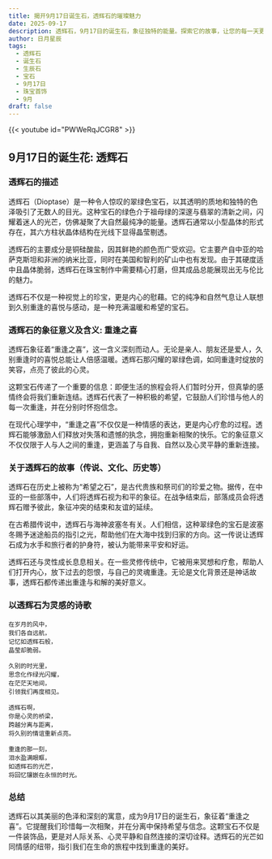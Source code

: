 ```yaml
---
title: 揭开9月17日诞生石，透辉石的璀璨魅力
date: 2025-09-17
description: 透辉石，9月17日的诞生石，象征独特的能量。探索它的故事，让您的每一天更有意义。
author: 日月星辰
tags:
  - 透辉石
  - 诞生石
  - 生辰石
  - 宝石
  - 9月17日
  - 珠宝首饰
  - 9月
draft: false
---
```


{{< youtube id="PWWeRqJCGR8" >}}

## 9月17日的诞生花: 透辉石

### 透辉石的描述

透辉石（Dioptase）是一种令人惊叹的翠绿色宝石，以其透明的质地和独特的色泽吸引了无数人的目光。这种宝石的绿色介于祖母绿的深邃与翡翠的清新之间，闪耀着迷人的光芒，仿佛凝聚了大自然最纯净的能量。透辉石通常以小型晶体的形式存在，其六方柱状晶体结构在光线下显得晶莹剔透。

透辉石的主要成分是铜硅酸盐，因其鲜艳的颜色而广受欢迎。它主要产自中亚的哈萨克斯坦和非洲的纳米比亚，同时在美国和智利的矿山中也有发现。由于其硬度适中且晶体脆弱，透辉石在珠宝制作中需要精心打磨，但其成品总能展现出无与伦比的魅力。

透辉石不仅是一种视觉上的珍宝，更是内心的慰藉。它的纯净和自然气息让人联想到久别重逢的喜悦与感动，是一种充满温暖和希望的宝石。

### 透辉石的象征意义及含义: 重逢之喜

透辉石象征着“重逢之喜”，这一含义深刻而动人。无论是亲人、朋友还是爱人，久别重逢时的喜悦总能让人倍感温暖。透辉石那闪耀的翠绿色调，如同重逢时绽放的笑容，点亮了彼此的心灵。

这颗宝石传递了一个重要的信息：即便生活的旅程会将人们暂时分开，但真挚的感情终会将我们重新连结。透辉石代表了一种积极的希望，它鼓励人们珍惜与他人的每一次重逢，并在分别时怀抱信念。

在现代心理学中，“重逢之喜”不仅仅是一种情感的表达，更是内心疗愈的过程。透辉石能够激励人们释放对失落和遗憾的执念，拥抱重新相聚的快乐。它的象征意义不仅仅限于人与人之间的重逢，更涵盖了与自我、自然以及心灵平静的重新连接。

### 关于透辉石的故事（传说、文化、历史等）

透辉石在历史上被称为“希望之石”，是古代贵族和祭司们的珍爱之物。据传，在中亚的一些部落中，人们将透辉石视为和平的象征。在战争结束后，部落成员会将透辉石赠予彼此，象征冲突的结束和友谊的延续。

在古希腊传说中，透辉石与海神波塞冬有关。人们相信，这种翠绿色的宝石是波塞冬赐予迷途船员的指引之光，帮助他们在大海中找到归家的方向。这一传说让透辉石成为水手和旅行者的护身符，被认为能带来平安和好运。

透辉石还与灵性成长息息相关。在一些灵修传统中，它被用来冥想和疗愈，帮助人们打开内心，放下过去的怨恨，与自己的灵魂重逢。无论是文化背景还是神话故事，透辉石都传递出重逢与和解的美好意义。

### 以透辉石为灵感的诗歌

```
在岁月的风中，  
我们各自远航，  
记忆如透辉石般，  
晶莹却脆弱。

久别的时光里，  
思念化作绿光闪耀，  
在茫茫天地间，  
引领我们再度相见。

透辉石啊，  
你是心灵的桥梁，  
跨越分离与距离，  
将久别的情谊重新点亮。

重逢的那一刻，  
泪水盈满眼眶，  
如透辉石的光芒，  
将回忆镶嵌在永恒的时光。
```

### 总结

透辉石以其美丽的色泽和深刻的寓意，成为9月17日的诞生石，象征着“重逢之喜”。它提醒我们珍惜每一次相聚，并在分离中保持希望与信念。这颗宝石不仅是一件装饰品，更是对人际关系、心灵平静和自然连接的深切诠释。透辉石的光芒如同情感的纽带，指引我们在生命的旅程中找到重逢的美好。